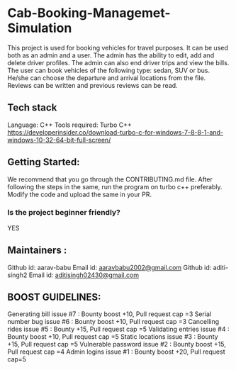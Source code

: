 # Cab-Booking-Managemet-Simulation

This project is used for booking vehicles for travel purposes. It can be used both as an admin and a user. The admin has the ability to edit, add and delete driver profiles. The admin can also end driver trips and view the bills.
The user can book vehicles of the following type: sedan, SUV or bus. He/she can choose the departure and arrival locations from the file. Reviews can be written and previous reviews can be read. 




## Tech stack
Language: C++
Tools required: Turbo C++
https://developerinsider.co/download-turbo-c-for-windows-7-8-8-1-and-windows-10-32-64-bit-full-screen/


## Getting Started:

We recommend that you go through the CONTRIBUTING.md file.
After following the steps in the same, run the program on turbo c++ preferably.
Modify the code and upload the same in your PR.

### Is the project beginner friendly?
YES 

## Maintainers :
Github id: aarav-babu          Email id: aaravbabu2002@gmail.com
Github id: aditi-singh2        Email id: aditisingh02430@gmail.com

## BOOST GUIDELINES:
Generating bill issue #7  : Bounty boost +10, Pull request cap =3
Serial number bug issue #6 :  Bounty boost +10, Pull request cap =3
Cancelling rides issue #5 : Bounty +15, Pull request cap =5
Validating entries issue #4 :  Bounty boost +10, Pull request cap =5
Static locations issue #3 : Bounty +15, Pull request cap =5
Vulnerable password issue #2 : Bounty boost +15, Pull request cap =4
Admin logins issue #1 : Bounty boost +20, Pull request cap=5
